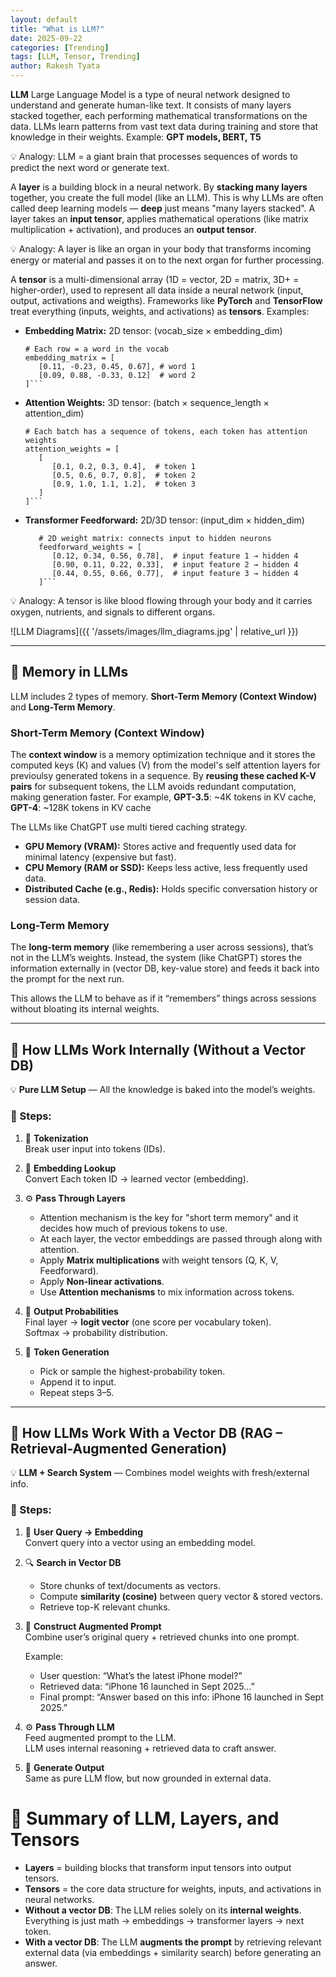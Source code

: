 ```yaml
---
layout: default
title: "What is LLM?"
date: 2025-09-22
categories: [Trending]
tags: [LLM, Tensor, Trending]
author: Rakesh Tyata
---
```


**LLM** Large Language Model is a type of neural network designed to understand and generate human-like text. It consists of many layers stacked together, each performing mathematical transformations on the data. LLMs learn patterns from vast text data during training and store that knowledge in their weights. Example: **GPT models, BERT, T5**

💡 Analogy: LLM = a giant brain that processes sequences of words to predict the next word or generate text.

A **layer** is a building block in a neural network. By **stacking many layers** together, you create the full model (like an LLM). This is why LLMs are often called deep learning models — **deep** just means "many layers stacked". A layer takes an **input tensor**, applies mathematical operations (like matrix multiplication + activation), and produces an **output tensor**.

💡 Analogy: A layer is like an organ in your body that transforms incoming energy or material and passes it on to the next organ for further processing.

A **tensor** is a multi-dimensional array (1D = vector, 2D = matrix, 3D+ = higher-order), used to represent all data inside a neural network (input, output, activations and weigths). Frameworks like **PyTorch** and **TensorFlow** treat everything (inputs, weights, and activations) as **tensors**. Examples:

- **Embedding Matrix:** 2D tensor: (vocab_size × embedding_dim)

  ````
  # Each row = a word in the vocab
  embedding_matrix = [
     [0.11, -0.23, 0.45, 0.67], # word 1
     [0.09, 0.88, -0.33, 0.12]  # word 2
  ]```

  ````

- **Attention Weights:** 3D tensor: (batch × sequence_length × attention_dim)

  ````
  # Each batch has a sequence of tokens, each token has attention weights
  attention_weights = [
     [
        [0.1, 0.2, 0.3, 0.4],  # token 1
        [0.5, 0.6, 0.7, 0.8],  # token 2
        [0.9, 1.0, 1.1, 1.2],  # token 3
     ]
  ]```

  ````

- **Transformer Feedforward:** 2D/3D tensor: (input_dim × hidden_dim)
  ````
     # 2D weight matrix: connects input to hidden neurons
     feedforward_weights = [
        [0.12, 0.34, 0.56, 0.78],  # input feature 1 → hidden 4
        [0.90, 0.11, 0.22, 0.33],  # input feature 2 → hidden 4
        [0.44, 0.55, 0.66, 0.77],  # input feature 3 → hidden 4
     ]```
  ````

💡 Analogy: A tensor is like blood flowing through your body and it carries oxygen, nutrients, and signals to different organs.

![LLM Diagrams]({{ '/assets/images/llm_diagrams.jpg' | relative_url }})

---

## 🧠 Memory in LLMs

LLM includes 2 types of memory. **Short-Term Memory (Context Window)** and **Long-Term Memory**.

### Short-Term Memory (Context Window)

The **context window** is a memory optimization technique and it stores the computed keys (K) and values (V) from the model's self attention layers for previoulsy generated tokens in a sequence. By **reusing these cached K-V pairs** for subsequent tokens, the LLM avoids redundant computation, making generation faster. For example, **GPT-3.5**: ~4K tokens in KV cache, **GPT-4**: ~128K tokens in KV cache

The LLMs like ChatGPT use multi tiered caching strategy.

- **GPU Memory (VRAM):** Stores active and frequently used data for minimal latency (expensive but fast).
- **CPU Memory (RAM or SSD):** Keeps less active, less frequently used data.
- **Distributed Cache (e.g., Redis):** Holds specific conversation history or session data.

### Long-Term Memory

The **long-term memory** (like remembering a user across sessions), that’s not in the LLM’s weights. Instead, the system (like ChatGPT) stores the information externally in (vector DB, key-value store) and feeds it back into the prompt for the next run.

This allows the LLM to behave as if it “remembers” things across sessions without bloating its internal weights.

---

## 🧠 How LLMs Work Internally (Without a Vector DB)

💡 **Pure LLM Setup** — All the knowledge is baked into the model’s weights.

### 🔹 Steps:

1. 📝 **Tokenization**  
   Break user input into tokens (IDs).

2. 🎨 **Embedding Lookup**  
   Convert Each token ID → learned vector (embedding).

3. ⚙️ **Pass Through Layers**

   - Attention mechanism is the key for "short term memory" and it decides how much of previous tokens to use.
   - At each layer, the vector embeddings are passed through along with attention.
   - Apply **Matrix multiplications** with weight tensors (Q, K, V, Feedforward).
   - Apply **Non-linear activations**.
   - Use **Attention mechanisms** to mix information across tokens.

4. 🎯 **Output Probabilities**  
   Final layer → **logit vector** (one score per vocabulary token).  
   Softmax → probability distribution.

5. 🚀 **Token Generation**
   - Pick or sample the highest-probability token.
   - Append it to input.
   - Repeat steps 3–5.

---

## 🧠 How LLMs Work With a Vector DB (RAG – Retrieval-Augmented Generation)

💡 **LLM + Search System** — Combines model weights with fresh/external info.

### 🔹 Steps:

1. 📝 **User Query → Embedding**  
   Convert query into a vector using an embedding model.

2. 🔍 **Search in Vector DB**

   - Store chunks of text/documents as vectors.
   - Compute **similarity (cosine)** between query vector & stored vectors.
   - Retrieve top-K relevant chunks.

3. 🧩 **Construct Augmented Prompt**  
   Combine user’s original query + retrieved chunks into one prompt.

   Example:

   - User question: “What’s the latest iPhone model?”
   - Retrieved data: “iPhone 16 launched in Sept 2025…”
   - Final prompt: “Answer based on this info: iPhone 16 launched in Sept 2025.”

4. ⚙️ **Pass Through LLM**  
   Feed augmented prompt to the LLM.  
   LLM uses internal reasoning + retrieved data to craft answer.

5. 🚀 **Generate Output**  
   Same as pure LLM flow, but now grounded in external data.

# 📌 Summary of LLM, Layers, and Tensors

- **Layers** = building blocks that transform input tensors into output tensors.
- **Tensors** = the core data structure for weights, inputs, and activations in neural networks.
- **Without a vector DB**: The LLM relies solely on its **internal weights**. Everything is just math → embeddings → transformer layers → next token.
- **With a vector DB**: The LLM **augments the prompt** by retrieving relevant external data (via embeddings + similarity search) before generating an answer.
